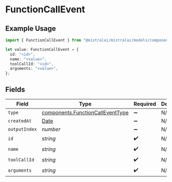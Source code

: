 # FunctionCallEvent

## Example Usage

```typescript
import { FunctionCallEvent } from "@mistralai/mistralai/models/components";

let value: FunctionCallEvent = {
  id: "<id>",
  name: "<value>",
  toolCallId: "<id>",
  arguments: "<value>",
};
```

## Fields

| Field                                                                                         | Type                                                                                          | Required                                                                                      | Description                                                                                   |
| --------------------------------------------------------------------------------------------- | --------------------------------------------------------------------------------------------- | --------------------------------------------------------------------------------------------- | --------------------------------------------------------------------------------------------- |
| `type`                                                                                        | [components.FunctionCallEventType](../../models/components/functioncalleventtype.md)          | :heavy_minus_sign:                                                                            | N/A                                                                                           |
| `createdAt`                                                                                   | [Date](https://developer.mozilla.org/en-US/docs/Web/JavaScript/Reference/Global_Objects/Date) | :heavy_minus_sign:                                                                            | N/A                                                                                           |
| `outputIndex`                                                                                 | *number*                                                                                      | :heavy_minus_sign:                                                                            | N/A                                                                                           |
| `id`                                                                                          | *string*                                                                                      | :heavy_check_mark:                                                                            | N/A                                                                                           |
| `name`                                                                                        | *string*                                                                                      | :heavy_check_mark:                                                                            | N/A                                                                                           |
| `toolCallId`                                                                                  | *string*                                                                                      | :heavy_check_mark:                                                                            | N/A                                                                                           |
| `arguments`                                                                                   | *string*                                                                                      | :heavy_check_mark:                                                                            | N/A                                                                                           |